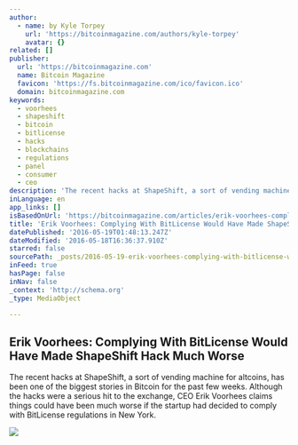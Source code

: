 ```yaml
---
author:
  - name: by Kyle Torpey
    url: 'https://bitcoinmagazine.com/authors/kyle-torpey'
    avatar: {}
related: []
publisher:
  url: 'https://bitcoinmagazine.com'
  name: Bitcoin Magazine
  favicon: 'https://fs.bitcoinmagazine.com/ico/favicon.ico'
  domain: bitcoinmagazine.com
keywords:
  - voorhees
  - shapeshift
  - bitcoin
  - bitlicense
  - hacks
  - blockchains
  - regulations
  - panel
  - consumer
  - ceo
description: 'The recent hacks at ShapeShift, a sort of vending machine for altcoins, has been one of the biggest stories in Bitcoin for the past few weeks. Although the hacks were a serious hit to the exchange, CEO Erik Voorhees claims things could have been much worse if the startup had decided to comply with BitLicense regulations in New York.'
inLanguage: en
app_links: []
isBasedOnUrl: 'https://bitcoinmagazine.com/articles/erik-voorhees-complying-with-bitlicense-would-have-made-shapeshift-hack-much-worse-1463587103'
title: 'Erik Voorhees: Complying With BitLicense Would Have Made ShapeShift Hack Much Worse'
datePublished: '2016-05-19T01:48:13.247Z'
dateModified: '2016-05-18T16:36:37.910Z'
starred: false
sourcePath: _posts/2016-05-19-erik-voorhees-complying-with-bitlicense-would-have-made-sha.md
inFeed: true
hasPage: false
inNav: false
_context: 'http://schema.org'
_type: MediaObject

---
```

<article style=""><h1>Erik Voorhees: Complying With BitLicense Would Have Made ShapeShift Hack Much Worse</h1><p>The recent hacks at ShapeShift, a sort of vending machine for altcoins, has been one of the biggest stories in Bitcoin for the past few weeks. Although the hacks were a serious hit to the exchange, CEO Erik Voorhees claims things could have been much worse if the startup had decided to comply with BitLicense regulations in New York.</p><img src="https://fs.bitcoinmagazine.com/img/articles/erik-voorhees-complying-with-bitlicense-would-have-made-shapeshift-hack-much-worse.jpg" /></article>